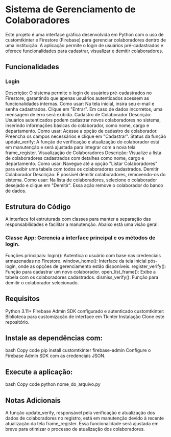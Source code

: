 # Sistema de Gerenciamento de Colaboradores
Este projeto é uma interface gráfica desenvolvida em Python com o uso de customtkinter e Firestore (Firebase) para gerenciar colaboradores dentro de uma instituição. A aplicação permite o login de usuários pré-cadastrados e oferece funcionalidades para cadastrar, visualizar e demitir colaboradores.

## Funcionalidades
### Login
Descrição: O sistema permite o login de usuários pré-cadastrados no Firestore, garantindo que apenas usuários autenticados acessem as funcionalidades internas.
Como usar: Na tela inicial, insira seu e-mail e senha cadastrados. Clique em "Entrar". Em caso de dados incorretos, uma mensagem de erro será exibida.
Cadastro de Colaborador
Descrição: Usuários autenticados podem cadastrar novos colaboradores no sistema, inserindo informações básicas do colaborador, como nome, cargo e departamento.
Como usar: Acesse a opção de cadastro de colaborador. Preencha os campos necessários e clique em "Cadastrar".
Status da função update_verify: A função de verificação e atualização do colaborador está em manutenção e será ajustada para integrar com a nova tela frame_register.
Visualização de Colaboradores
Descrição: Visualize a lista de colaboradores cadastrados com detalhes como nome, cargo e departamento.
Como usar: Navegue até a opção "Listar Colaboradores" para exibir uma tabela com todos os colaboradores cadastrados.
Demitir Colaborador
Descrição: É possível demitir colaboradores, removendo-os do sistema.
Como usar: Na lista de colaboradores, selecione o colaborador desejado e clique em "Demitir". Essa ação remove o colaborador do banco de dados.
## Estrutura do Código
A interface foi estruturada com classes para manter a separação das responsabilidades e facilitar a manutenção. Abaixo está uma visão geral:

### Classe App: Gerencia a interface principal e os métodos de login.
Funções principais:
login(): Autentica o usuário com base nas credenciais armazenadas no Firestore.
window_home(): Interface da tela inicial pós-login, onde as opções de gerenciamento estão disponíveis.
register_verify(): Função para cadastrar um novo colaborador.
open_list_frame(): Exibe a tabela com os colaboradores cadastrados.
dismiss_verify(): Função para demitir o colaborador selecionado.

## Requisitos
Python 3.11+
Firebase Admin SDK configurado e autenticado
customtkinter: Biblioteca para customização de interface em Tkinter
Instalação
Clone este repositório.

## Instale as dependências com:

bash
Copy code
pip install customtkinter firebase-admin
Configure o Firebase Admin SDK com as credenciais JSON.

## Execute a aplicação:

bash
Copy code
python nome_do_arquivo.py

## Notas Adicionais
A função update_verify, responsável pela verificação e atualização dos dados de colaboradores no registro, está em manutenção devido à recente atualização da tela frame_register. Essa funcionalidade será ajustada em breve para otimizar o processo de atualização dos colaboradores.